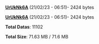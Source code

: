 [**UrUkNk6A**](/data/UrUkNk6A.txt) (21/02/23 - 06:51)- 2424 bytes

[**UrUkNk6A**](/data/UrUkNk6A.txt) (21/02/23 - 06:51)- 2424 bytes

**Total Datas**: 11102

**Total Size**: 71.63 MB / 71.6 MB